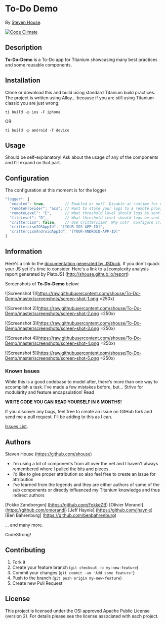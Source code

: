 # To-Do Demo

By [Steven House](https://www.linkedin.com/profile/view?id=4522122).

[![Code Climate](https://codeclimate.com/github/shouse/To-Do-Demo/badges/gpa.svg)](https://codeclimate.com/github/shouse/To-Do-Demo)

## Description
**To-Do-Demo** is a To-Do app for Titanium showcasing many best practices and some reusable components.

## Installation
Clone or download this and build using standard Titanium build practices.  The project is written using Alloy... because if you are still using Titanium classic you are just wrong.

```console
ti build -p ios -F iphone
```
OR

```console
ti build -p android -T device
```

## Usage

Should be self-explanatory!  Ask about the usage of any of the components and I'll expand on that part.

## Configuration
The configuration at this moment is for the logger

```javascript
"logger": {
  "enabled": true,         // Enabled or not?  Disable at runtime for more capabilities
  "remoteProvider": "acs", // Want to store your logs to a remote provider?  Plugins needed and slight re-arch
  "remoteLevel": "E",      // What threshold level should logs be sent?
  "fileLevel": "D",        // What threshold level should logs be sent to filesytem? 
  "crittercism": false,    // Use Crittercism?  Why not?  Configure crittercism integration here
  "crittercismIOSAppId": "[YOUR-IOS-APP-ID]",
  "crittercismAndroidAppId": "[YOUR-ANDROID-APP-ID]"
}
```

## Information
Here's a link to the [documentation generated by JSDuck](http://shouse.github.io/docs).  If you don't quack your JS yet it's time to consider.
Here's a link to a [complexity analysis report generated by PlatoJS] (http://shouse.github.io/report)

Screenshots of **To-Do-Demo** below:

![Screenshot 1](https://raw.githubusercontent.com/shouse/To-Do-Demo/master/screenshots/screen-shot-1.png =250x)

![Screenshot 2](https://raw.githubusercontent.com/shouse/To-Do-Demo/master/screenshots/screen-shot-2.png =250x)

![Screenshot 3](https://raw.githubusercontent.com/shouse/To-Do-Demo/master/screenshots/screen-shot-3.png =250x)

![Screenshot 4](https://raw.githubusercontent.com/shouse/To-Do-Demo/master/screenshots/screen-shot-4.png =250x)

![Screenshot 5](https://raw.githubusercontent.com/shouse/To-Do-Demo/master/screenshots/screen-shot-5.png =250x)



### Known Issues
While this is a good codebase to model after, there's more than one way to accomplish a task.
I've made a few mistakes before, but... Strive for modularity and feature encapsulation!  Read

**WRITE CODE YOU CAN READ YOURSELF IN 6 MONTHS!**

If you discover any bugs, feel free to create an issue on GitHub fork and send me a pull request.  I'll be adding to this as I can.

[Issues List](https://github.com/shouse/To-Do-Demo/issues).

## Authors

Steven House (https://github.com/shouse)
* I'm using a lot of components from all over the net and I haven't always remembered where I pulled the bits and pieces. 
* I'd like to give proper attribution so also feel free to create an issue for attribution 
* I've learned from the legends and they are either authors of some of the sub components or directly influenced my Titanium knowledge and thus indirect authors

[Fokke Zandbergen] (https://github.com/FokkeZB)
[Olivier Morandi] (https://github.com/omorandi)
[Jeff Haynie] (https://github.com/jhaynie)
[Ben Bahrenburg] (https://github.com/benbahrenburg)

... and many more.

CodeStrong!

## Contributing

1. Fork it
2. Create your feature branch (`git checkout -b my-new-feature`)
3. Commit your changes (`git commit -am 'Add some feature'`)
4. Push to the branch (`git push origin my-new-feature`)
5. Create new Pull Request


## License
This project is licensed under the OSI approved Apache Public License (version 2). For details please see the license associated with each project.
